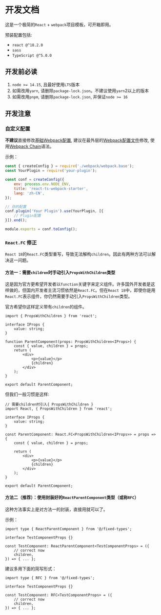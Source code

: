 # 开发文档

这是一个极简的`React` + `webpack`项目模板，可开箱即用。

预装配置包括:

* `react @^18.2.0`
* `sass`
* `TypeScript @^5.0.0`

## 开发前必读

1. `node >= 14.15`, 且最好使用`LTS`版本
2. 如需改用`yarn`, 请删除`package-lock.json`。不建议使用`yarn`2以上的版本
3. 如需改用`pnpm`, 请删除`package-lock.json`, 并保证`node >= 16`

## 开发注意

### 自定义配置

**不建议**直接修改[基础Webpack配置](./webpack/webpack.base.js), 建议在最外层的[Webpack配置文件](./webpack.config.js)修改, 使用[Webpack Chain](https://github.com/neutrinojs/webpack-chain)语法。

示例：

```javascript
const { createConfig } = require('./webpack/webpack.base');
const YourPlugin = require('your-plugin');

const conf = createConfig({
    env: process.env.NODE_ENV,
    title: 'react-ts-webpack-starter',
    lang: 'zh-CN',
});

// 你的配置
conf.plugin('Your Plugin').use(YourPlugin, [{
    // Plugin配置
}]).end();

module.exports = conf.toConfig();
```

### `React.FC` 修正

`React 18`的`React.FC`类型重写，导致无法解构`children`。因此有两种方法可以解决这一问题。

#### 方法一：需要`children`时手动引入`PropsWithChildren`类型

这是因为官方更希望开发者以`function`关键字来定义组件。许多国外开发者是这样做的，但国内开发者主流习惯依然是`React.FC`。但在`React 18`中，即使你是用`React.FC`表示组件，你仍然需要手动引入`PropsWithChildren`类型。

官方希望你这样定义带有`children`的组件。

```tsx
import { PropsWithChildren } from 'react';

interface IProps {
    value: string;
}

function ParentComponent(props: PropsWithChildren<IProps>) {
    const { value, children } = props;
    return (
        <div>
            <p>{value}</p>
            {children}
        </div>
    );
}

export default ParentComponent;
```

但我们一般习惯是这样:

```tsx
// 需要children时引入{ PropsWithChildren }
import React, { PropsWithChildren } from 'react';

interface IProps {
    value: string;
}

const ParentComponent: React.FC<PropsWithChildren<IProps>> = props => {
    const { value, children } = props;
    
    return (
        <div>
            <p>{value}</p>
            {children}
        </div>
    );
}

export default ParentComponent;
```

#### 方法二（推荐）：使用封装好的`ReactParentComponent`类型（或称`RFC`）

这种方法事实上是对方法一的封装，直接用就可以了。

示例：

```tsx
import type { ReactParentComponent } from '@/fixed-types';

interface TestComponentProps {}

const TestComponent: ReactParentComponent<TestComponentProps> = ({
    // correct now
    children,
}) => { ... };
```

建议多用下面的简写形式：

```tsx
import type { RFC } from '@/fixed-types';

interface TestComponentProps {}

const TestComponent: RFC<TestComponentProps> = ({
    // correct now
    children,
}) => { ... };
```
